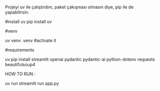 
Projeyi uv ile çalıştırdım, paket çakışması olmasın diye, pip ile de yapabilirsin.

#install uv
pip install uv

#venv

uv venv .venv
#activate it

#requirements

uv pip install streamlit openai pydantic pydantic-ai python-dotenv requests beautifulsoup4

HOW TO RUN :

uv run streamlit run app.py